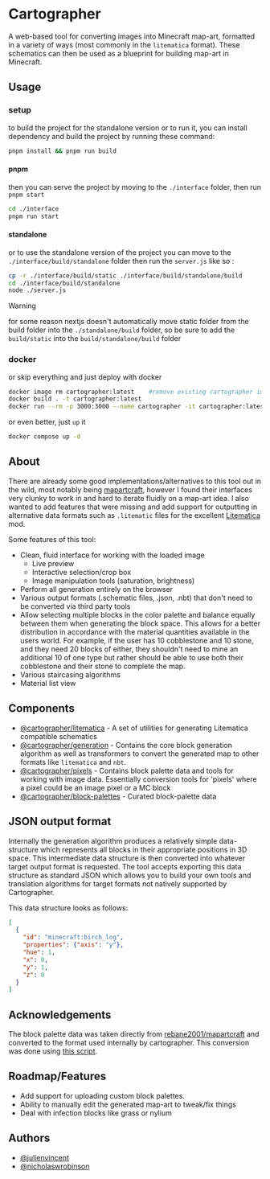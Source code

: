 # Cartographer

A web-based tool for converting images into Minecraft map-art, formatted in a variety of ways (most commonly in the `litematica` format). These schematics can then be used as a blueprint for building map-art in Minecraft.

## Usage

### setup
to build the project for the standalone version or to run it, you can install dependency and build the project by running these command:
```sh
pnpm install && pnpm run build
```

#### pnpm
then you can serve the project by moving to the `./interface` folder, then run `pnpm start`
```sh
cd ./interface
pnpm run start
```

#### standalone
or to use the standalone version of the project you can move to the `./interface/build/standalone` folder then run the `server.js` like so :
```sh
cp -r ./interface/build/static ./interface/build/standalone/build
cd ./interface/build/standalone
node ./server.js
```
> [!WARNING]
> for some reason nextjs doesn't automatically move static folder from the build
> folder into the `./standalone/build` folder, so be sure to add the 
> `build/static` into the `build/standalone/build` folder

### docker
or skip everything and just deploy with docker
```sh
docker image rm cartographer:latest    #remove existing cartographer image
docker build . -t cartographer:latest
docker run --rm -p 3000:3000 --name cartographer -it cartographer:latest
``` 

or even better, just `up` it

```sh
docker compose up -d
```

## About

There are already some good implementations/alternatives to this tool out in the wild, most notably being [mapartcraft](https://rebane2001.com/mapartcraft/), however I found their interfaces very clunky to work in and hard to iterate fluidly on a map-art idea. I also wanted to add features that were missing and add support for outputting in alternative data formats such as `.litematic` files for the excellent [Litematica](https://github.com/maruohon/litematica) mod.

Some features of this tool:

- Clean, fluid interface for working with the loaded image
  - Live preview
  - Interactive selection/crop box
  - Image manipulation tools (saturation, brightness)
- Perform all generation entirely on the browser
- Various output formats (.schematic files, .json, .nbt) that don't need to be converted via third party tools
- Allow selecting multiple blocks in the color palette and balance equally between them when generating the block space. This allows for a better distribution in accordance with the material quantities available in the users world. For example, if the user has 10 cobblestone and 10 stone, and they need 20 blocks of either, they shouldn't need to mine an additional 10 of one type but rather should be able to use both their cobblestone and their stone to complete the map.
- Various staircasing algorithms
- Material list view

## Components

- [@cartographer/litematica](./packages/litematica) - A set of utilities for generating Litematica compatible schematics
- [@cartographer/generation](./packages/generation) - Contains the core block generation algorithm as well as transformers to convert the generated map to other formats like `litematica` and `nbt`.
- [@cartographer/pixels](./packages/pixels) - Contains block palette data and tools for working with image data. Essentially conversion tools for 'pixels' where a pixel could be an image pixel or a MC block
- [@cartographer/block-palettes](./packages/block-palettes) - Curated block-palette data

## JSON output format

Internally the generation algorithm produces a relatively simple data-structure which represents all blocks in their appropriate positions in 3D space. This intermediate data structure is then converted into whatever target output format is requested. The tool accepts exporting this data structure as standard JSON which allows you to build your own tools and translation algorithms for target formats not natively supported by Cartographer.

This data structure looks as follows:

```json
[
  {
    "id": "minecraft:birch_log",
    "properties": {"axis": "y"},
    "hue": 1,
    "x": 0,
    "y": 1,
    "z": 0
  }
]
```

## Acknowledgements

The block palette data was taken directly from [rebane2001/mapartcraft](https://github.com/rebane2001/mapartcraft) and converted to the format used internally by cartographer. This conversion was done using [this script](./scripts/parse.ts).

## Roadmap/Features

- Add support for uploading custom block palettes.
- Ability to manually edit the generated map-art to tweak/fix things
- Deal with infection blocks like grass or nylium

## Authors

- [@julienvincent](https://github.com/julienvincent)
- [@nicholaswrobinson](https://github.com/nicholaswrobinson)
